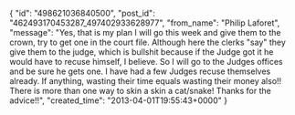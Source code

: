  {
   "id": "498621036840500",
   "post_id": "462493170453287_497402933628977",
   "from_name": "Philip Laforet",
   "message": "Yes, that is my plan I will go this week and give them to the crown, try to get one in the court file. Although here the clerks \"say\" they give them to the judge, which is bullshit because if the Judge got it he would have to recuse himself, I believe.  So I will go to the Judges offices and be sure he gets one.  I have had a few Judges recuse themselves already.  If anything, wasting their time equals wasting their money also!!  There is more than one way to skin a skin a cat/snake! Thanks for the advice!!",
   "created_time": "2013-04-01T19:55:43+0000"
 }
